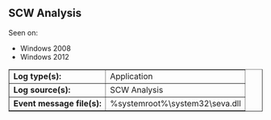## SCW Analysis

Seen on:
* Windows 2008
* Windows 2012

<table border="1" class="docutils">
  <tbody>
    <tr>
      <td><b>Log type(s):</b></td>
      <td>Application</td>
    </tr>
    <tr>
      <td><b>Log source(s):</b></td>
      <td>SCW Analysis</td>
    </tr>
    <tr>
      <td><b>Event message file(s):</b></td>
      <td>%systemroot%\system32\seva.dll</td>
    </tr>
  </tbody>
</table>

&nbsp;

